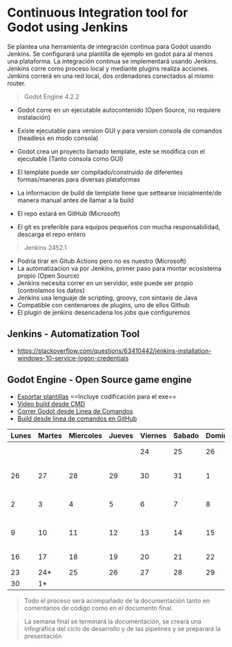 # Continuous Integration tool for Godot using Jenkins

Se plantea una herramienta de integración continua para Godot usando Jenkins.
Se configurará una plantilla de ejemplo en godot para al menos una plataforma. La integración continua se implementará usando Jenkins. Jenkins corre como proceso local y mediante plugins realiza acciones. Jenkins correrá en una red local, dos ordenadores conectados al mismo router.

> Godot Engine 4.2.2

- Godot corre en un ejecutable autocontenido (Open Source, no requiere instalación)
- Existe ejecutable para version GUI  y para version consola de comandos (headless en modo consola)
- Godot crea un proyecto llamado template, este se modifica con el ejecutable (Tanto consola como GUI)
- El template puede ser compilado/construido de diferentes formas/maneras para diversas plataformas
- La informacion de build de template tiene que settearse inicialmente/de manera manual antes de llamar a la build

- El repo estará en GitHub (Microsoft)
- El git es preferible para equipos pequeños con mucha responsabilidad, descarga el repo entero

> Jenkins 2452.1

- Podría tirar en Gitub Actions pero no es nuestro (Microsoft)
- La automatizacion va por Jenkins, primer paso para montar ecosistema propio (Open Source)
- Jenkins necesita correr en un servidor, este puede ser propio (controlamos los datos)
- Jenkins usa lenguaje de scripting, groovy, con sintaxis de Java
- Compatible con centenaroes de plugins, uno de ellos Github
- El plugin de jenkins desencadena los jobs que configuremos

## Jenkins - Automatization Tool

- https://stackoverflow.com/questions/63410442/jenkins-installation-windows-10-service-logon-credentials

## Godot Engine - Open Source game engine

- [Exportar plantillas](https://docs.godotengine.org/en/stable/tutorials/export/exporting_projects.html)  ==Incluye codificación para el exe==
- [Video build desde CMD](https://www.youtube.com/watch?v=qXBVrM9BHcQ)
- [Correr Godot desde Linea de Comandos](https://docs.godotengine.org/en/stable/tutorials/editor/command_line_tutorial.html)
- [Build desde linea de comandos en GitHub](https://github.com/slapin/godot-templates-build/blob/master/Jenkinsfile)

|Lunes|Martes|Miercoles|Jueves|Viernes|Sabado|Domingo|Planificacion|
|---|---|---|---|---|---|---|---|
|||||24|25|26|Repositorio inicial. Plantilla de Godot|
|26|27|28|29|30|31|1| Godot - Builds por scripting (Windows+plataforma extra) |
|2|3|4|5|6|7|8| Jenkins - Configuración de plugin Github / Jobs de build |
|9|10|11|12|13|14|15| Jenkins - Configuración de servidor. Build en local/ servidor |
|16|17|18|19|20|21|22| Rama secundaria. Jobs en Pull |
|23|24*|25|26|27|28|29|Contingencias/Presentación|
|30|1*||||||Presentación|

>Todo el proceso será acompañado de la documentación tanto en comentarios de código como en el documento final.

>La semana final se terminará la documentación, se creará una infográfica del ciclo de desarrollo y de las pipelines y se preparará la presentación